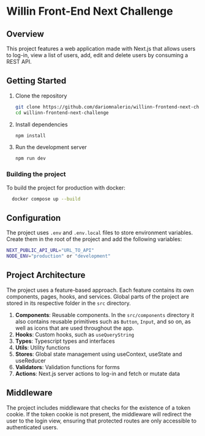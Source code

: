 # Willin Front-End Next Challenge

## Overview

This project features a web application made with Next.js that allows users to log-in, view a list of users, add, edit and delete users by consuming a REST API.

## Getting Started

1. Clone the repository

    ```bash
    git clone https://github.com/dariomnalerio/willinn-frontend-next-challenge.git
    cd willinn-frontend-next-challenge
    ```
2. Install dependencies

    ```bash
    npm install
    ```
3. Run the development server

    ```bash
    npm run dev
    ```

### Building the project
To build the project for production with docker:
  
  ```bash
    docker compose up --build
  ```

## Configuration

The project uses `.env` and `.env.local` files to store environment variables. Create them in the root of the project and add the following variables:

```bash
NEXT_PUBLIC_API_URL="URL_TO_API"
NODE_ENV="production" or "development"
```

## Project Architecture
The project uses a feature-based approach. Each feature contains its own components, pages, hooks, and services. Global parts of the project are stored in its respective folder in the `src` directory.

1. **Components**: Reusable components. In the `src/components` directory it also contains reusable primitives such as `Button`, `Input`, and so on, as well as icons that are used throughout the app.
2. **Hooks**: Custom hooks, such as `useQueryString`
3. **Types**: Typescript types and interfaces
4. **Utils**: Utility functions
5. **Stores**: Global state management using useContext, useState and useReducer
6. **Validators**: Validation functions for forms
7. **Actions**: Next.js server actions to log-in and fetch or mutate data

## Middleware

The project includes middleware that checks for the existence of a token cookie. If the token cookie is not present, the middleware will redirect the user to the login view, ensuring that protected routes are only accessible to authenticated users.
